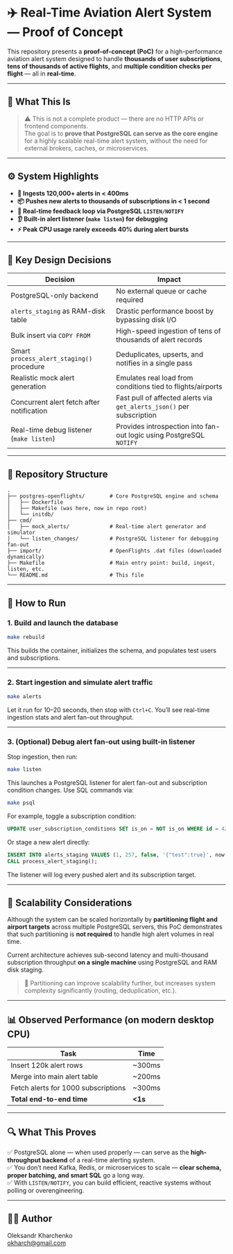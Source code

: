 # ✈️ Real-Time Aviation Alert System — Proof of Concept

This repository presents a **proof-of-concept (PoC)** for a high-performance aviation alert system designed to handle **thousands of user subscriptions**, **tens of thousands of active flights**, and **multiple condition checks per flight** — all in **real-time**.

---

## 🧪 What This Is

> ⚠️ This is not a complete product — there are no HTTP APIs or frontend components.  
> The goal is to **prove that PostgreSQL can serve as the core engine** for a highly scalable real-time alert system, without the need for external brokers, caches, or microservices.

---

## ⚙️ System Highlights

- **🚀 Ingests 120,000+ alerts in < 400ms**
- **📦 Pushes new alerts to thousands of subscriptions in < 1 second**
- **📣 Real-time feedback loop via PostgreSQL `LISTEN/NOTIFY`**
- **👂 Built-in alert listener (`make listen`) for debugging**
- **⚡ Peak CPU usage rarely exceeds 40% during alert bursts**

---

## 🧠 Key Design Decisions

| Decision                                       | Impact                                                                 |
|------------------------------------------------|------------------------------------------------------------------------|
| PostgreSQL-only backend                        | No external queue or cache required                                   |
| `alerts_staging` as RAM-disk table             | Drastic performance boost by bypassing disk I/O                       |
| Bulk insert via `COPY FROM`                    | High-speed ingestion of tens of thousands of alert records            |
| Smart `process_alert_staging()` procedure      | Deduplicates, upserts, and notifies in a single pass                  |
| Realistic mock alert generation                | Emulates real load from conditions tied to flights/airports           |
| Concurrent alert fetch after notification      | Fast pull of affected alerts via `get_alerts_json()` per subscription |
| Real-time debug listener (`make listen`)       | Provides introspection into fan-out logic using PostgreSQL `NOTIFY`   |

---

## 🧱 Repository Structure

```text
.
├── postgres-openflights/        # Core PostgreSQL engine and schema
│   ├── Dockerfile
│   ├── Makefile (was here, now in repo root)
│   └── initdb/
├── cmd/
│   ├── mock_alerts/             # Real-time alert generator and simulator
│   └── listen_changes/          # PostgreSQL listener for debugging fan-out
├── import/                      # OpenFlights .dat files (downloaded dynamically)
├── Makefile                     # Main entry point: build, ingest, listen, etc.
└── README.md                    # This file
```

---

## 🚀 How to Run

### 1. Build and launch the database

```bash
make rebuild
```

This builds the container, initializes the schema, and populates test users and subscriptions.

---

### 2. Start ingestion and simulate alert traffic

```bash
make alerts
```

Let it run for 10–20 seconds, then stop with `Ctrl+C`. You’ll see real-time ingestion stats and alert fan-out throughput.

---

### 3. (Optional) Debug alert fan-out using built-in listener

Stop ingestion, then run:

```bash
make listen
```

This launches a PostgreSQL listener for alert fan-out and subscription condition changes. Use SQL commands via:

```bash
make psql
```

For example, toggle a subscription condition:

```sql
UPDATE user_subscription_conditions SET is_on = NOT is_on WHERE id = 42;
```

Or stage a new alert directly:

```sql
INSERT INTO alerts_staging VALUES (1, 257, false, '{"test":true}', now());
CALL process_alert_staging();
```

The listener will log every pushed alert and its subscription target.

---

## 🧩 Scalability Considerations

Although the system can be scaled horizontally by **partitioning flight and airport targets** across multiple PostgreSQL servers, this PoC demonstrates that such partitioning is **not required** to handle high alert volumes in real time.

Current architecture achieves sub-second latency and multi-thousand subscription throughput **on a single machine** using PostgreSQL and RAM disk staging.

> 🔬 Partitioning can improve scalability further, but increases system complexity significantly (routing, deduplication, etc.).

---

## 📊 Observed Performance (on modern desktop CPU)

| Task                                | Time     |
|-------------------------------------|----------|
| Insert 120k alert rows              | ~300ms   |
| Merge into main alert table         | ~200ms   |
| Fetch alerts for 1000 subscriptions | ~300ms   |
| **Total end-to-end time**           | **<1s**  |

---

## 🔍 What This Proves

✅ PostgreSQL alone — when used properly — can serve as the **high-throughput backend** of a real-time alerting system.  
✅ You don’t need Kafka, Redis, or microservices to scale — **clear schema, proper batching, and smart SQL** go a long way.  
✅ With `LISTEN/NOTIFY`, you can build efficient, reactive systems without polling or overengineering.

---

## 🧑‍💻 Author

Oleksandr Kharchenko  
[okharch@gmail.com](mailto:okharch@gmail.com)
